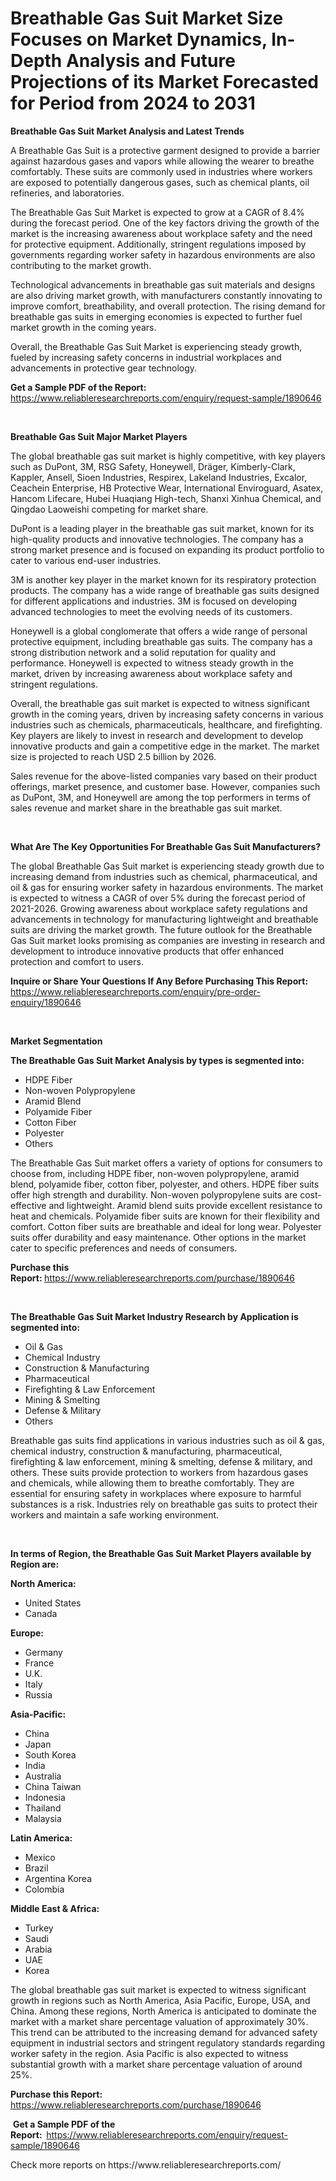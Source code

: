 <p><h1>Breathable Gas Suit Market Size Focuses on Market Dynamics, In-Depth Analysis and Future Projections of its Market Forecasted for Period from 2024 to 2031</h1></p><p><strong>Breathable Gas Suit Market Analysis and Latest Trends</strong></p>
<p><p>A Breathable Gas Suit is a protective garment designed to provide a barrier against hazardous gases and vapors while allowing the wearer to breathe comfortably. These suits are commonly used in industries where workers are exposed to potentially dangerous gases, such as chemical plants, oil refineries, and laboratories.</p><p>The Breathable Gas Suit Market is expected to grow at a CAGR of 8.4% during the forecast period. One of the key factors driving the growth of the market is the increasing awareness about workplace safety and the need for protective equipment. Additionally, stringent regulations imposed by governments regarding worker safety in hazardous environments are also contributing to the market growth.</p><p>Technological advancements in breathable gas suit materials and designs are also driving market growth, with manufacturers constantly innovating to improve comfort, breathability, and overall protection. The rising demand for breathable gas suits in emerging economies is expected to further fuel market growth in the coming years.</p><p>Overall, the Breathable Gas Suit Market is experiencing steady growth, fueled by increasing safety concerns in industrial workplaces and advancements in protective gear technology.</p></p>
<p><strong>Get a Sample PDF of the Report:&nbsp;</strong> <a href="https://www.reliableresearchreports.com/enquiry/request-sample/1890646">https://www.reliableresearchreports.com/enquiry/request-sample/1890646</a></p>
<p>&nbsp;</p>
<p><strong>Breathable Gas Suit Major Market Players</strong></p>
<p><p>The global breathable gas suit market is highly competitive, with key players such as DuPont, 3M, RSG Safety, Honeywell, Dräger, Kimberly-Clark, Kappler, Ansell, Sioen Industries, Respirex, Lakeland Industries, Excalor, Ceachein Enterprise, HB Protective Wear, International Enviroguard, Asatex, Hancom Lifecare, Hubei Huaqiang High-tech, Shanxi Xinhua Chemical, and Qingdao Laoweishi competing for market share.</p><p>DuPont is a leading player in the breathable gas suit market, known for its high-quality products and innovative technologies. The company has a strong market presence and is focused on expanding its product portfolio to cater to various end-user industries.</p><p>3M is another key player in the market known for its respiratory protection products. The company has a wide range of breathable gas suits designed for different applications and industries. 3M is focused on developing advanced technologies to meet the evolving needs of its customers.</p><p>Honeywell is a global conglomerate that offers a wide range of personal protective equipment, including breathable gas suits. The company has a strong distribution network and a solid reputation for quality and performance. Honeywell is expected to witness steady growth in the market, driven by increasing awareness about workplace safety and stringent regulations.</p><p>Overall, the breathable gas suit market is expected to witness significant growth in the coming years, driven by increasing safety concerns in various industries such as chemicals, pharmaceuticals, healthcare, and firefighting. Key players are likely to invest in research and development to develop innovative products and gain a competitive edge in the market. The market size is projected to reach USD 2.5 billion by 2026.</p><p>Sales revenue for the above-listed companies vary based on their product offerings, market presence, and customer base. However, companies such as DuPont, 3M, and Honeywell are among the top performers in terms of sales revenue and market share in the breathable gas suit market.</p></p>
<p>&nbsp;</p>
<p><strong>What Are The Key Opportunities For Breathable Gas Suit Manufacturers?</strong></p>
<p><p>The global Breathable Gas Suit market is experiencing steady growth due to increasing demand from industries such as chemical, pharmaceutical, and oil & gas for ensuring worker safety in hazardous environments. The market is expected to witness a CAGR of over 5% during the forecast period of 2021-2026. Growing awareness about workplace safety regulations and advancements in technology for manufacturing lightweight and breathable suits are driving the market growth. The future outlook for the Breathable Gas Suit market looks promising as companies are investing in research and development to introduce innovative products that offer enhanced protection and comfort to users.</p></p>
<p><strong>Inquire or Share Your Questions If Any Before Purchasing This Report:</strong> <a href="https://www.reliableresearchreports.com/enquiry/pre-order-enquiry/1890646">https://www.reliableresearchreports.com/enquiry/pre-order-enquiry/1890646</a></p>
<p>&nbsp;</p>
<p><strong>Market Segmentation</strong></p>
<p><strong>The Breathable Gas Suit Market Analysis by types is segmented into:</strong></p>
<p><ul><li>HDPE Fiber</li><li>Non-woven Polypropylene</li><li>Aramid Blend</li><li>Polyamide Fiber</li><li>Cotton Fiber</li><li>Polyester</li><li>Others</li></ul></p>
<p><p>The Breathable Gas Suit market offers a variety of options for consumers to choose from, including HDPE fiber, non-woven polypropylene, aramid blend, polyamide fiber, cotton fiber, polyester, and others. HDPE fiber suits offer high strength and durability. Non-woven polypropylene suits are cost-effective and lightweight. Aramid blend suits provide excellent resistance to heat and chemicals. Polyamide fiber suits are known for their flexibility and comfort. Cotton fiber suits are breathable and ideal for long wear. Polyester suits offer durability and easy maintenance. Other options in the market cater to specific preferences and needs of consumers.</p></p>
<p><strong>Purchase this Report:&nbsp;</strong><a href="https://www.reliableresearchreports.com/purchase/1890646">https://www.reliableresearchreports.com/purchase/1890646</a></p>
<p>&nbsp;</p>
<p><strong>The Breathable Gas Suit Market Industry Research by Application is segmented into:</strong></p>
<p><ul><li>Oil & Gas</li><li>Chemical Industry</li><li>Construction & Manufacturing</li><li>Pharmaceutical</li><li>Firefighting & Law Enforcement</li><li>Mining & Smelting</li><li>Defense & Military</li><li>Others</li></ul></p>
<p><p>Breathable gas suits find applications in various industries such as oil & gas, chemical industry, construction & manufacturing, pharmaceutical, firefighting & law enforcement, mining & smelting, defense & military, and others. These suits provide protection to workers from hazardous gases and chemicals, while allowing them to breathe comfortably. They are essential for ensuring safety in workplaces where exposure to harmful substances is a risk. Industries rely on breathable gas suits to protect their workers and maintain a safe working environment.</p></p>
<p>&nbsp;</p>
<p><strong>In terms of Region, the Breathable Gas Suit Market Players available by Region are:</strong></p>
<p>
    <p> <strong> North America: </strong>
        <ul>
            <li>United States</li>
            <li>Canada</li>
        </ul>
        </p> 
    <p> <strong> Europe: </strong>
        <ul>
            <li>Germany</li>
            <li>France</li>
            <li>U.K.</li>
            <li>Italy</li>
            <li>Russia</li>
        </ul>
        </p> 
    <p> <strong> Asia-Pacific: </strong>
        <ul>
            <li>China</li>
            <li>Japan</li>
            <li>South Korea</li>
            <li>India</li>
            <li>Australia</li>
            <li>China Taiwan</li>
            <li>Indonesia</li>
            <li>Thailand</li>
            <li>Malaysia</li>
        </ul>
        </p> 
    <p> <strong> Latin America: </strong>
        <ul>
            <li>Mexico</li>
            <li>Brazil</li>
            <li>Argentina Korea</li>
            <li>Colombia</li>
        </ul>
        </p> 
    <p> <strong> Middle East & Africa: </strong>
        <ul>
            <li>Turkey</li>
            <li>Saudi</li>
            <li>Arabia</li>
            <li>UAE</li>
            <li>Korea</li>
        </ul>
    </p>
    </p>
<p><p>The global breathable gas suit market is expected to witness significant growth in regions such as North America, Asia Pacific, Europe, USA, and China. Among these regions, North America is anticipated to dominate the market with a market share percentage valuation of approximately 30%. This trend can be attributed to the increasing demand for advanced safety equipment in industrial sectors and stringent regulatory standards regarding worker safety in the region. Asia Pacific is also expected to witness substantial growth with a market share percentage valuation of around 25%.</p></p>
<p><strong>Purchase this Report: </strong><a href="https://www.reliableresearchreports.com/purchase/1890646">https://www.reliableresearchreports.com/purchase/1890646</a></p>
<p>&nbsp;<strong>Get a Sample PDF of the Report:&nbsp;&nbsp;</strong><a href="https://www.reliableresearchreports.com/enquiry/request-sample/1890646">https://www.reliableresearchreports.com/enquiry/request-sample/1890646</a></p>
<p><strong></strong></p>
<p>Check more reports on https://www.reliableresearchreports.com/</p>